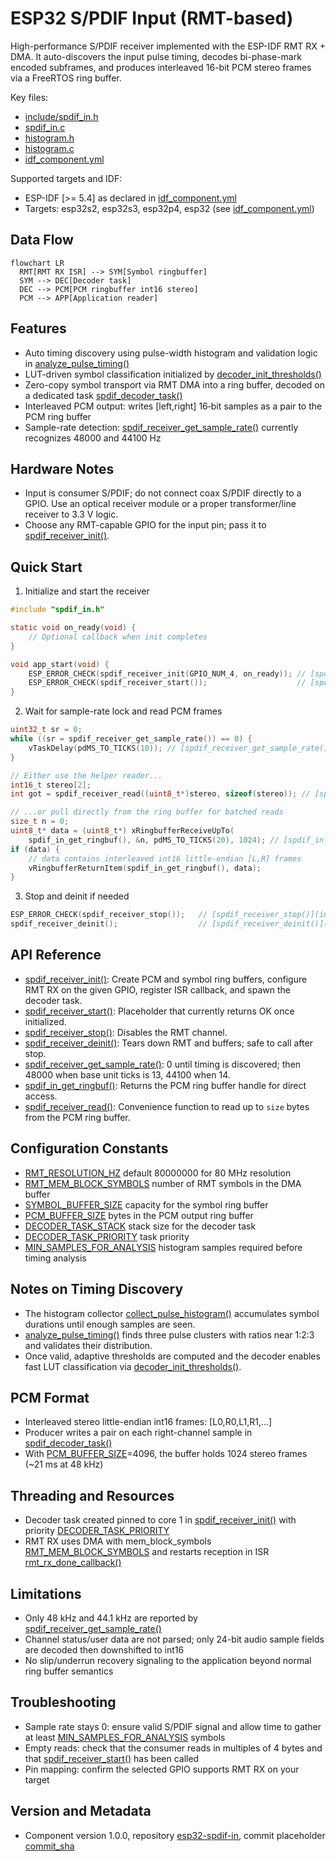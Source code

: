 # ESP32 S/PDIF Input (RMT-based)

High-performance S/PDIF receiver implemented with the ESP-IDF RMT RX + DMA. It auto-discovers the input pulse timing, decodes bi-phase-mark encoded subframes, and produces interleaved 16-bit PCM stereo frames via a FreeRTOS ring buffer.

Key files:
- [include/spdif_in.h](include/spdif_in.h)
- [spdif_in.c](spdif_in.c)
- [histogram.h](histogram.h)
- [histogram.c](histogram.c)
- [idf_component.yml](idf_component.yml)

Supported targets and IDF:
- ESP-IDF [>= 5.4] as declared in [idf_component.yml](idf_component.yml)
- Targets: esp32s2, esp32s3, esp32p4, esp32 (see [idf_component.yml](idf_component.yml))


## Data Flow

```mermaid
flowchart LR
  RMT[RMT RX ISR] --> SYM[Symbol ringbuffer]
  SYM --> DEC[Decoder task]
  DEC --> PCM[PCM ringbuffer int16 stereo]
  PCM --> APP[Application reader]
```

## Features
- Auto timing discovery using pulse-width histogram and validation logic in [analyze_pulse_timing()](histogram.c#L89)
- LUT-driven symbol classification initialized by [decoder_init_thresholds()](spdif_in.c#L154)
- Zero-copy symbol transport via RMT DMA into a ring buffer, decoded on a dedicated task [spdif_decoder_task()](spdif_in.c#L190)
- Interleaved PCM output: writes [left,right] 16‑bit samples as a pair to the PCM ring buffer
- Sample-rate detection: [spdif_receiver_get_sample_rate()](spdif_in.c#L374) currently recognizes 48000 and 44100 Hz


## Hardware Notes
- Input is consumer S/PDIF; do not connect coax S/PDIF directly to a GPIO. Use an optical receiver module or a proper transformer/line receiver to 3.3 V logic.
- Choose any RMT-capable GPIO for the input pin; pass it to [spdif_receiver_init()](include/spdif_in.h#L46).


## Quick Start

1) Initialize and start the receiver

```c
#include "spdif_in.h"

static void on_ready(void) {
    // Optional callback when init completes
}

void app_start(void) {
    ESP_ERROR_CHECK(spdif_receiver_init(GPIO_NUM_4, on_ready)); // [spdif_receiver_init()](include/spdif_in.h#L46)
    ESP_ERROR_CHECK(spdif_receiver_start());                    // [spdif_receiver_start()](include/spdif_in.h#L47)
}
```

2) Wait for sample-rate lock and read PCM frames

```c
uint32_t sr = 0;
while ((sr = spdif_receiver_get_sample_rate()) == 0) {
    vTaskDelay(pdMS_TO_TICKS(10)); // [spdif_receiver_get_sample_rate()](spdif_in.c#L374)
}

// Either use the helper reader...
int16_t stereo[2];
int got = spdif_receiver_read((uint8_t*)stereo, sizeof(stereo)); // [spdif_receiver_read()](include/spdif_in.h#L56)

// ...or pull directly from the ring buffer for batched reads
size_t n = 0;
uint8_t* data = (uint8_t*) xRingbufferReceiveUpTo(
    spdif_in_get_ringbuf(), &n, pdMS_TO_TICKS(20), 1024); // [spdif_in_get_ringbuf()](include/spdif_in.h#L52)
if (data) {
    // data contains interleaved int16 little-endian [L,R] frames
    vRingbufferReturnItem(spdif_in_get_ringbuf(), data);
}
```

3) Stop and deinit if needed

```c
ESP_ERROR_CHECK(spdif_receiver_stop());   // [spdif_receiver_stop()](include/spdif_in.h#L48)
spdif_receiver_deinit();                  // [spdif_receiver_deinit()](include/spdif_in.h#L49)
```


## API Reference
- [spdif_receiver_init()](include/spdif_in.h#L46): Create PCM and symbol ring buffers, configure RMT RX on the given GPIO, register ISR callback, and spawn the decoder task.
- [spdif_receiver_start()](include/spdif_in.h#L47): Placeholder that currently returns OK once initialized.
- [spdif_receiver_stop()](include/spdif_in.h#L48): Disables the RMT channel.
- [spdif_receiver_deinit()](include/spdif_in.h#L49): Tears down RMT and buffers; safe to call after stop.
- [spdif_receiver_get_sample_rate()](spdif_in.c#L374): 0 until timing is discovered; then 48000 when base unit ticks is 13, 44100 when 14.
- [spdif_in_get_ringbuf()](include/spdif_in.h#L52): Returns the PCM ring buffer handle for direct access.
- [spdif_receiver_read()](include/spdif_in.h#L56): Convenience function to read up to `size` bytes from the PCM ring buffer.


## Configuration Constants
- [RMT_RESOLUTION_HZ](include/spdif_in.h#L10) default 80000000 for 80 MHz resolution
- [RMT_MEM_BLOCK_SYMBOLS](include/spdif_in.h#L11) number of RMT symbols in the DMA buffer
- [SYMBOL_BUFFER_SIZE](include/spdif_in.h#L12) capacity for the symbol ring buffer
- [PCM_BUFFER_SIZE](include/spdif_in.h#L13) bytes in the PCM output ring buffer
- [DECODER_TASK_STACK](include/spdif_in.h#L14) stack size for the decoder task
- [DECODER_TASK_PRIORITY](include/spdif_in.h#L15) task priority
- [MIN_SAMPLES_FOR_ANALYSIS](include/spdif_in.h#L16) histogram samples required before timing analysis


## Notes on Timing Discovery
- The histogram collector [collect_pulse_histogram()](histogram.c#L176) accumulates symbol durations until enough samples are seen.
- [analyze_pulse_timing()](histogram.c#L89) finds three pulse clusters with ratios near 1:2:3 and validates their distribution.
- Once valid, adaptive thresholds are computed and the decoder enables fast LUT classification via [decoder_init_thresholds()](spdif_in.c#L154).


## PCM Format
- Interleaved stereo little-endian int16 frames: [L0,R0,L1,R1,...]
- Producer writes a pair on each right-channel sample in [spdif_decoder_task()](spdif_in.c#L190)
- With [PCM_BUFFER_SIZE](include/spdif_in.h#L13)=4096, the buffer holds 1024 stereo frames (~21 ms at 48 kHz)


## Threading and Resources
- Decoder task created pinned to core 1 in [spdif_receiver_init()](spdif_in.c#L280) with priority [DECODER_TASK_PRIORITY](include/spdif_in.h#L15)
- RMT RX uses DMA with mem_block_symbols [RMT_MEM_BLOCK_SYMBOLS](include/spdif_in.h#L11) and restarts reception in ISR [rmt_rx_done_callback()](spdif_in.c#L253)


## Limitations
- Only 48 kHz and 44.1 kHz are reported by [spdif_receiver_get_sample_rate()](spdif_in.c#L374)
- Channel status/user data are not parsed; only 24-bit audio sample fields are decoded then downshifted to int16
- No slip/underrun recovery signaling to the application beyond normal ring buffer semantics


## Troubleshooting
- Sample rate stays 0: ensure valid S/PDIF signal and allow time to gather at least [MIN_SAMPLES_FOR_ANALYSIS](include/spdif_in.h#L16) symbols
- Empty reads: check that the consumer reads in multiples of 4 bytes and that [spdif_receiver_start()](include/spdif_in.h#L47) has been called
- Pin mapping: confirm the selected GPIO supports RMT RX on your target


## Version and Metadata
- Component version 1.0.0, repository [esp32-spdif-in](idf_component.yml#L14), commit placeholder [commit_sha](idf_component.yml#L7)
